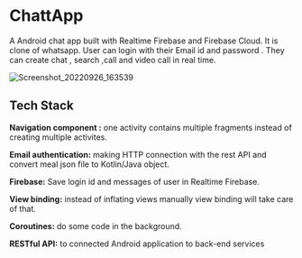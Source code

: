 # ChattApp
A Android chat app built with Realtime Firebase and Firebase Cloud. It is clone of whatsapp. User can login with their Email id and password . They can create chat , search ,call and video call in real time.









![Screenshot_20220926_163539](https://user-images.githubusercontent.com/101570374/192265127-8e5f8007-5e5d-4821-9071-e62ad111a02b.jpg)

## Tech Stack
**Navigation component :** one activity contains multiple fragments instead of creating multiple activites.

**Email authentication:** making HTTP connection with the rest API and convert meal json file to Kotlin/Java object.
 
**Firebase:** Save login id and messages of user in Realtime Firebase.

**View binding:** instead of inflating views manually view binding will take care of that.

**Coroutines:** do some code in the background.
 
**RESTful API:**  to connected Android application to back-end services
